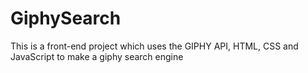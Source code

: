 # GiphySearch
This is a front-end project which uses the GIPHY API, HTML, CSS and JavaScript to make a giphy search engine
